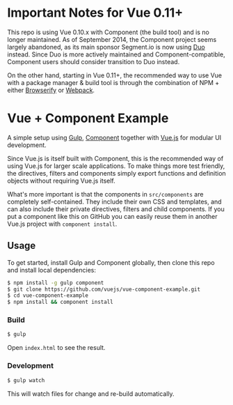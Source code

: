 # Important Notes for Vue 0.11+

This repo is using Vue 0.10.x with Component (the build tool) and is no longer maintained. As of September 2014, the Component project seems largely abandoned, as its main sponsor Segment.io is now using [Duo](http://duojs.org) instead. Since Duo is more actively maintained and Component-compatible, Component users should consider transition to Duo instead.

On the other hand, starting in Vue 0.11+, the recommended way to use Vue with a package manager & build tool is through the combination of NPM + either [Browserify](https://github.com/vuejs/vue-browserify-example) or [Webpack](https://github.com/vuejs/vue-webpack-example).

# Vue + Component Example

A simple setup using [Gulp](http://gulpjs.com), [Component](http://github.com/component/component) together with [Vue.js](http://vuejs.org) for modular UI development.

Since Vue.js is itself built with Component, this is the recommended way of using Vue.js for larger scale applications. To make things more test friendly, the directives, filters and components simply export functions and definition objects without requiring Vue.js itself.

What's more important is that the components in `src/components` are completely self-contained. They include their own CSS and templates, and can also include their private directives, filters and child components. If you put a component like this on GitHub you can easily reuse them in another Vue.js project with `component install`.

## Usage

To get started, install Gulp and Component globally, then clone this repo and install local dependencies:

``` bash
$ npm install -g gulp component
$ git clone https://github.com/vuejs/vue-component-example.git
$ cd vue-component-example
$ npm install && component install
```

### Build

``` bash
$ gulp
```

Open `index.html` to see the result.

### Development

``` bash
$ gulp watch
```

This will watch files for change and re-build automatically.